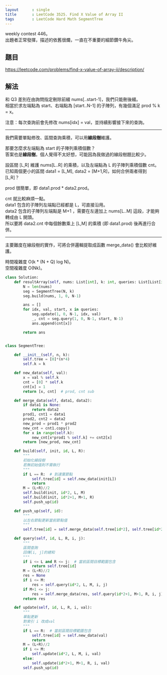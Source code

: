 ```yaml
---
layout      : single
title       : LeetCode 3525. Find X Value of Array II
tags        : LeetCode Hard Math SegmentTree
---
```

weekly contest 446。  
出題者正常發揮，描述的依舊很爛，一直在不重要的細節鑽牛角尖。  

## 題目

<https://leetcode.com/problems/find-x-value-of-array-ii/description/>

## 解法

和 Q3 差別在由詢問指定刪除前綴 nums[..start-1]，我們只能刪後綴。  
相當於求左端點為 start、右端點為 [start..N-1] 的子陣列，有幾個滿足 prod % k = x。  

注意：每次查詢前會先修改 nums[idx] = val，並持續影響接下來的查詢。  

---

我們需要單點修改、區間查詢乘積，可以用**線段樹**維護。  

那要怎麼求左端點為 start 的子陣列乘積個數？  
答案也是**線段樹**。個人覺得不太好想，可能因為我做過的線段樹題比較少。  

設區間 [L,R] 維護 nums[L..R] 的乘積，以及左端點為 L 的子陣列乘積個數 cnt。  
已知兩個更小的區間 data1 = [L,M], data2 = [M+1,R]，如何合併兩者得到 [L,R]？  

prod 很簡單，即 data1.prod \* data2.prod。  

cnt 就比較麻煩一點。  
data1 包含的子陣列左端點已經都是 L，可直接沿用。  
data2 包含的子陣列左端點是 M+1 ，需要在左邊加上 nums[L..M] 這段，才能夠轉成由 L 開頭。  
所以要將 data2.cnt 中每個餘數乘上 [L,M] 的乘積 (即 data1.prod) 後再進行合併。  

---

主要難度在線段樹的實作，可將合併邏輯提取成函數 merge_data() 會比較好維護。  

時間複雜度 O(k \* (N + Q) log N)。  
空間複雜度 O(Nk)。  

```python
class Solution:
    def resultArray(self, nums: List[int], k: int, queries: List[List[int]]) -> List[int]:
        N = len(nums)
        seg = SegmentTree(N, k)
        seg.build(nums, 1, 0, N-1)

        ans = []
        for idx, val, start, x in queries:
            seg.update(1, 0, N-1, idx, val)
            _, cnt = seg.query(1, 0, N-1, start, N-1)
            ans.append(cnt[x])

        return ans


class SegmentTree:

    def __init__(self, n, k):
        self.tree = [0]*(n*4)
        self.k = k

    def new_data(self, val):
        x = val % self.k
        cnt = [0] * self.k
        cnt[x] = 1
        return [x, cnt]  # prod, cnt sub

    def merge_data(self, data1, data2):
        if data1 is None:
            return data2
        prod1, cnt1 = data1
        prod2, cnt2 = data2
        new_prod = prod1 * prod2
        new_cnt = cnt1.copy()
        for x in range(self.k):
            new_cnt[x*prod1 % self.k] += cnt2[x]
        return [new_prod, new_cnt]

    def build(self, init, id, L, R):
        """
        初始化線段樹
        若無初始值則不需執行
        """
        if L == R:  # 到達葉節點
            self.tree[id] = self.new_data(init[L])
            return
        M = (L+R)//2
        self.build(init, id*2, L, M)
        self.build(init, id*2+1, M+1, R)
        self.push_up(id)

    def push_up(self, id):
        """
        以左右節點更新當前節點值
        """
        self.tree[id] = self.merge_data(self.tree[id*2], self.tree[id*2+1])

    def query(self, id, L, R, i, j):
        """
        區間查詢
        回傳[i, j]的總和
        """
        if i <= L and R <= j:  # 當前區間目標範圍包含
            return self.tree[id]
        M = (L+R)//2
        res = None
        if i <= M:
            res = self.query(id*2, L, M, i, j)
        if M+1 <= j:
            res = self.merge_data(res, self.query(id*2+1, M+1, R, i, j))
        return res

    def update(self, id, L, R, i, val):
        """
        單點更新
        對索引 i 改成val
        """
        if L == R:  # 當前區間目標範圍包含
            self.tree[id] = self.new_data(val)
            return
        M = (L+R)//2
        if i <= M:
            self.update(id*2, L, M, i, val)
        else:
            self.update(id*2+1, M+1, R, i, val)
        self.push_up(id)
```
